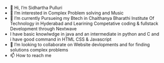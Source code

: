 - 👋 Hi, I’m Sidhartha Pulluri
- 👀 I’m interested in Complex Problem solving and Music
- 🌱 I’m currently Pursueing my Btech in Chaithanya Bharathi Institute Of Technology  in Hyderabad and Learining Competative coding & fullstack Development through Nextwave 
- I have basic knowlwdge in java and an intermediate in python and C  and  i have good command in HTML CSS & Javascript 
- 💞️ I’m looking to collaborate on Website devlopments and  for finding solutions complex problems
- 📫 How to reach me 


<!---
Sidhartha-51/Sidhartha-51 is a ✨ special ✨ repository because its `README.md` (this file) appears on your GitHub profile.
You can click the Preview link to take a look at your changes.
--->
